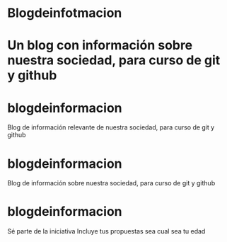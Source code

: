 
# Blogdeinfotmacion
Un blog con información sobre nuestra sociedad, para curso de git y github
=======
# blogdeinformacion
Blog de información relevante de nuestra sociedad, para curso de git y github

# blogdeinformacion
Blog de información sobre nuestra sociedad, para curso de git y github

# blogdeinformacion
Sé parte de la iniciativa
Incluye tus propuestas sea cual sea tu edad
